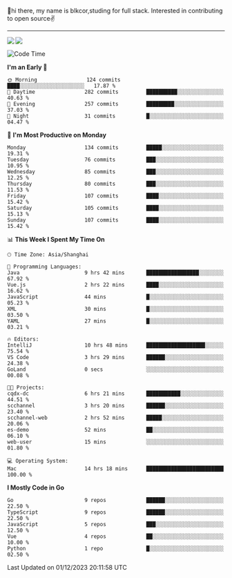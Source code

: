 👋hi there, my name is blkcor,studing for full stack.
Interested in contributing to open source✌️

<hr/>

![](https://github-readme-stats.vercel.app/api?username=blkcor)
<a href="https://github.com/blkcor/github-readme-stats">
    <img align="left" src="https://github-readme-stats.vercel.app/api/top-langs/?username=blkcor&hide=jupyter%20notebook,shaderlab,tex,c%23&langs_count=9" />
</a>


<!--START_SECTION:waka-->
![Code Time](http://img.shields.io/badge/Code%20Time-773%20hrs%2012%20mins-blue)

**I'm an Early 🐤** 

```text
🌞 Morning                124 commits         ████░░░░░░░░░░░░░░░░░░░░░   17.87 % 
🌆 Daytime                282 commits         ██████████░░░░░░░░░░░░░░░   40.63 % 
🌃 Evening                257 commits         █████████░░░░░░░░░░░░░░░░   37.03 % 
🌙 Night                  31 commits          █░░░░░░░░░░░░░░░░░░░░░░░░   04.47 % 
```
📅 **I'm Most Productive on Monday** 

```text
Monday                   134 commits         █████░░░░░░░░░░░░░░░░░░░░   19.31 % 
Tuesday                  76 commits          ███░░░░░░░░░░░░░░░░░░░░░░   10.95 % 
Wednesday                85 commits          ███░░░░░░░░░░░░░░░░░░░░░░   12.25 % 
Thursday                 80 commits          ███░░░░░░░░░░░░░░░░░░░░░░   11.53 % 
Friday                   107 commits         ████░░░░░░░░░░░░░░░░░░░░░   15.42 % 
Saturday                 105 commits         ████░░░░░░░░░░░░░░░░░░░░░   15.13 % 
Sunday                   107 commits         ████░░░░░░░░░░░░░░░░░░░░░   15.42 % 
```


📊 **This Week I Spent My Time On** 

```text
🕑︎ Time Zone: Asia/Shanghai

💬 Programming Languages: 
Java                     9 hrs 42 mins       █████████████████░░░░░░░░   67.92 % 
Vue.js                   2 hrs 22 mins       ████░░░░░░░░░░░░░░░░░░░░░   16.62 % 
JavaScript               44 mins             █░░░░░░░░░░░░░░░░░░░░░░░░   05.23 % 
XML                      30 mins             █░░░░░░░░░░░░░░░░░░░░░░░░   03.50 % 
YAML                     27 mins             █░░░░░░░░░░░░░░░░░░░░░░░░   03.21 % 

🔥 Editors: 
IntelliJ                 10 hrs 48 mins      ███████████████████░░░░░░   75.54 % 
VS Code                  3 hrs 29 mins       ██████░░░░░░░░░░░░░░░░░░░   24.38 % 
GoLand                   0 secs              ░░░░░░░░░░░░░░░░░░░░░░░░░   00.08 % 

🐱‍💻 Projects: 
cqdx-dc                  6 hrs 21 mins       ███████████░░░░░░░░░░░░░░   44.51 % 
scchannel                3 hrs 20 mins       ██████░░░░░░░░░░░░░░░░░░░   23.40 % 
scchannel-web            2 hrs 52 mins       █████░░░░░░░░░░░░░░░░░░░░   20.06 % 
es-demo                  52 mins             ██░░░░░░░░░░░░░░░░░░░░░░░   06.10 % 
web-user                 15 mins             ░░░░░░░░░░░░░░░░░░░░░░░░░   01.80 % 

💻 Operating System: 
Mac                      14 hrs 18 mins      █████████████████████████   100.00 % 
```

**I Mostly Code in Go** 

```text
Go                       9 repos             ██████░░░░░░░░░░░░░░░░░░░   22.50 % 
TypeScript               9 repos             ██████░░░░░░░░░░░░░░░░░░░   22.50 % 
JavaScript               5 repos             ███░░░░░░░░░░░░░░░░░░░░░░   12.50 % 
Vue                      4 repos             ██░░░░░░░░░░░░░░░░░░░░░░░   10.00 % 
Python                   1 repo              █░░░░░░░░░░░░░░░░░░░░░░░░   02.50 % 
```




 Last Updated on 01/12/2023 20:11:58 UTC
<!--END_SECTION:waka-->


